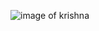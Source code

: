 ![image of krishna](https://www.shutterstock.com/image-illustration/illustration-lord-krishna-happy-janmashtami-260nw-2027812538.jpg)
